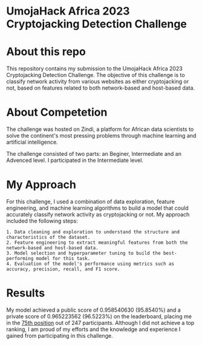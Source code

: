 # UmojaHack Africa 2023 Cryptojacking Detection Challenge


# About this repo

This repository contains my submission to the UmojaHack Africa 2023 Cryptojacking Detection Challenge. The objective of this challenge is to classify network activity from various websites as either cryptojacking or not, based on features related to both network-based and host-based data.


# About Competetion

The challenge was hosted on Zindi, a platform for African data scientists to solve the continent's most pressing problems through machine learning and artificial intelligence.

The challenge consisted of two parts: an Beginer, Intermediate and an Advenced level. I participated in the Intermediate level.


# My Approach

For this challenge, I used a combination of data exploration, feature engineering, and machine learning algorithms to build a model that could accurately classify network activity as cryptojacking or not. My approach included the following steps:

    1. Data cleaning and exploration to understand the structure and characteristics of the dataset.
    2. Feature engineering to extract meaningful features from both the network-based and host-based data.
    3. Model selection and hyperparameter tuning to build the best-performing model for this task.
    4. Evaluation of the model's performance using metrics such as accuracy, precision, recall, and F1 score.


# Results

My model achieved a public score of 0.958540630 (95.8540%) and a private score of 0.965223562 (96.5223%) on the leaderboard, placing me in the <a href="https://zindi.africa/competitions/umojahack-africa-2023-intermediate-challenge/leaderboard?page=2&jumptouser=true" target="_blank">75th position</a> out of 247 participants. 
Although I did not achieve a top ranking, I am proud of my efforts and the knowledge and experience I gained from participating in this challenge.

